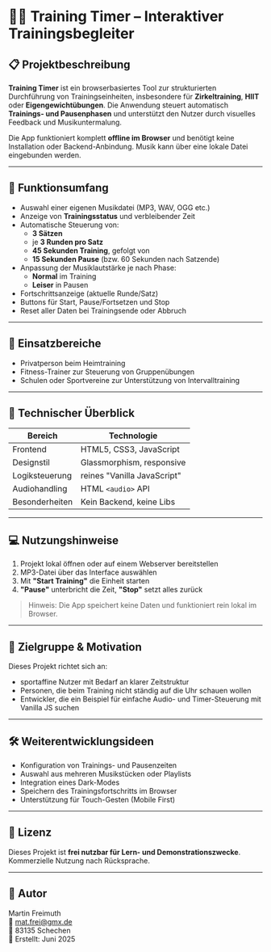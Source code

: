 # 🏋️‍♂️ Training Timer – Interaktiver Trainingsbegleiter

## 📋 Projektbeschreibung

**Training Timer** ist ein browserbasiertes Tool zur strukturierten Durchführung von Trainingseinheiten, insbesondere für **Zirkeltraining**, **HIIT** oder **Eigengewichtübungen**. Die Anwendung steuert automatisch **Trainings- und Pausenphasen** und unterstützt den Nutzer durch visuelles Feedback und Musikuntermalung.

Die App funktioniert komplett **offline im Browser** und benötigt keine Installation oder Backend-Anbindung. Musik kann über eine lokale Datei eingebunden werden.

---

## 🎯 Funktionsumfang

- Auswahl einer eigenen Musikdatei (MP3, WAV, OGG etc.)
- Anzeige von **Trainingsstatus** und verbleibender Zeit
- Automatische Steuerung von:
  - **3 Sätzen**
  - je **3 Runden pro Satz**
  - **45 Sekunden Training**, gefolgt von
  - **15 Sekunden Pause** (bzw. 60 Sekunden nach Satzende)
- Anpassung der Musiklautstärke je nach Phase:
  - **Normal** im Training
  - **Leiser** in Pausen
- Fortschrittsanzeige (aktuelle Runde/Satz)
- Buttons für Start, Pause/Fortsetzen und Stop
- Reset aller Daten bei Trainingsende oder Abbruch

---

## 🧪 Einsatzbereiche

- Privatperson beim Heimtraining
- Fitness-Trainer zur Steuerung von Gruppenübungen
- Schulen oder Sportvereine zur Unterstützung von Intervalltraining

---

## 🧰 Technischer Überblick

| Bereich        | Technologie                |
|----------------|----------------------------|
| Frontend       | HTML5, CSS3, JavaScript    |
| Designstil     | Glassmorphism, responsive  |
| Logiksteuerung | reines "Vanilla JavaScript"|
| Audiohandling  | HTML `<audio>` API         |
| Besonderheiten | Kein Backend, keine Libs   |

---

## 💻 Nutzungshinweise

1. Projekt lokal öffnen oder auf einem Webserver bereitstellen
2. MP3-Datei über das Interface auswählen
3. Mit **"Start Training"** die Einheit starten
4. **"Pause"** unterbricht die Zeit, **"Stop"** setzt alles zurück

> Hinweis: Die App speichert keine Daten und funktioniert rein lokal im Browser.

---

## 📂 Zielgruppe & Motivation

Dieses Projekt richtet sich an:
- sportaffine Nutzer mit Bedarf an klarer Zeitstruktur
- Personen, die beim Training nicht ständig auf die Uhr schauen wollen
- Entwickler, die ein Beispiel für einfache Audio- und Timer-Steuerung mit Vanilla JS suchen

---

## 🛠️ Weiterentwicklungsideen

- Konfiguration von Trainings- und Pausenzeiten
- Auswahl aus mehreren Musikstücken oder Playlists
- Integration eines Dark-Modes
- Speichern des Trainingsfortschritts im Browser
- Unterstützung für Touch-Gesten (Mobile First)

---

## 📃 Lizenz

Dieses Projekt ist **frei nutzbar für Lern- und Demonstrationszwecke**. Kommerzielle Nutzung nach Rücksprache.

---

## 👤 Autor

Martin Freimuth  
📧 mat.frei@gmx.de  
📍 83135 Schechen  
📆 Erstellt: Juni 2025 